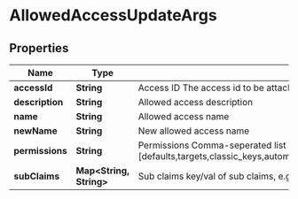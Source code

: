 

# AllowedAccessUpdateArgs


## Properties

Name | Type | Description | Notes
------------ | ------------- | ------------- | -------------
**accessId** | **String** | Access ID The access id to be attached to this allowed access. Auth method with this access id should already exist. | 
**description** | **String** | Allowed access description |  [optional]
**name** | **String** | Allowed access name | 
**newName** | **String** | New allowed access name |  [optional]
**permissions** | **String** | Permissions  Comma-seperated list of permissions for this allowed access. Available permissions: [defaults,targets,classic_keys,automatic_migration,ldap_auth,dynamic_secret,k8s_auth,log_forwarding,zero_knowledge_encryption,rotated_secret,caching,event_forwarding,admin,kmip,general] |  [optional]
**subClaims** | **Map&lt;String, String&gt;** | Sub claims key/val of sub claims, e.g group&#x3D;admins,developers |  [optional]



